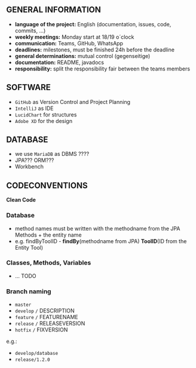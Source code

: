 ## GENERAL INFORMATION
- **language of the project:** English (documentation, issues, code, commits, ...)
- **weekly meetings:** Monday start at 18/19 o´clock
- **communication:** Teams, GitHub, WhatsApp
- **deadlines:** milestones, must be finished 24h before the deadline
- **general determinations:** mutual control (gegenseitige)
- **documentation:** README, javadocs
- **responsibility:** split the responsibility  fair between the teams members

## SOFTWARE
- `GitHub` as Version Control and Project Planning
- `IntelliJ` as IDE
- `LucidChart` for structures
- `Adobe XD` for the design

## DATABASE
 - we use `MariaDB` as DBMS ????
 - JPA??? ORM???
 - Workbench

## CODECONVENTIONS
**Clean Code**

### Database
- method names must be written with the methodname from the JPA Methods + the entity name
- e.g. findByToolID - **findBy**(methodname from JPA) **ToolID**(ID from the Entity Tool)

### Classes, Methods, Variables
- ... TODO

### Branch naming
- `master`
- `develop` ```/``` DESCRIPTION
- `feature` ```/``` FEATURENAME
- `release` ```/``` RELEASEVERSION
- `hotfix` ```/``` FIXVERSION

e.g.: 
- `develop/database`
- `release/1.2.0`

